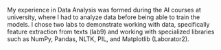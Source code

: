 My experience in Data Analysis was formed during the AI courses at university, where I had to analyze data before being able to train the models. I chose two labs to demonstrate working with data, specifically feature extraction from texts (lab9) and working with specialized libraries such as NumPy, Pandas, NLTK, PIL, and Matplotlib (Laborator2).
